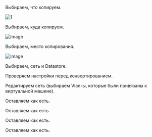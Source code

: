 
Выбираем, что копируем.

![1](https://github.com/tvgVita69/Linux_begin/assets/98489171/87d8547f-3ce0-40d0-a30b-5dbc54eba4eb)
 
Выбираем, куда копируем.

![image](https://github.com/tvgVita69/Linux_begin/assets/98489171/d04ac5c4-7485-44d0-a496-27fb950ce8ce)

Выбираем, место копирования.

![image](https://github.com/tvgVita69/Linux_begin/assets/98489171/743039c3-bd15-4151-a9ea-a4af4eb225a4)

Выбираем, сеть и Datastore.
 





Проверяем настройки перед конвертированием.
 
Редактируем сеть (выбираем Vlan-ы, которые были привязаны к виртуальной машине).
 





Оставляем как есть.
 
Оставляем как есть.
 





Оставляем как есть.
 
Оставляем как есть.
 





